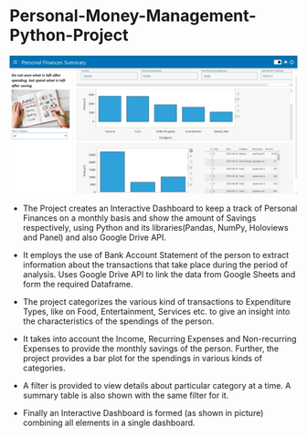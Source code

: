 # Personal-Money-Management-Python-Project

![Model](Python_Dashboard.png)


- The Project creates an Interactive Dashboard to keep a track of Personal Finances on a monthly basis and show the amount of Savings respectively, using Python and its libraries(Pandas, NumPy, Holoviews and Panel) and also Google Drive API.

- It employs the use of Bank Account Statement of the person to extract information about the transactions that take place during the period of analysis. Uses Google Drive API to link the data from Google Sheets and form the required Dataframe.

- The project categorizes the various kind of transactions to Expenditure Types, like on Food, Entertainment, Services etc. to give an insight into the characteristics of the spendings of the person.

- It takes into account the Income, Recurring Expenses and Non-recurring Expenses to provide the monthly savings of the person. Further, the project provides a bar plot for the spendings in various kinds of categories.

- A filter is provided to view details about particular category at a time. A summary table is also shown with the same filter for it.

- Finally an Interactive Dashboard is formed (as shown in picture) combining all elements in a single dashboard.


